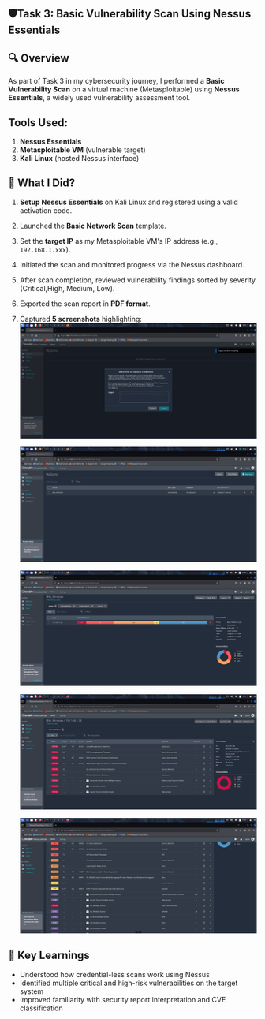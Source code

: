 ## 🛡️Task 3: Basic Vulnerability Scan Using Nessus Essentials

## 🔍 Overview
As part of Task 3 in my cybersecurity journey, I performed a **Basic Vulnerability Scan** on a virtual machine (Metasploitable) using **Nessus Essentials**, a widely used vulnerability assessment tool.

## Tools Used:
1) **Nessus Essentials**
2) **Metasploitable VM** (vulnerable target)
3) **Kali Linux** (hosted Nessus interface)

## 📝 What I Did?

1. **Setup Nessus Essentials** on Kali Linux and registered using a valid activation code.
2. Launched the **Basic Network Scan** template.
3. Set the **target IP** as my Metasploitable VM's IP address (e.g., `192.168.1.xxx`).
4. Initiated the scan and monitored progress via the Nessus dashboard.
5. After scan completion, reviewed vulnerability findings sorted by severity (Critical,High, Medium, Low).
6. Exported the scan report in **PDF format**.
7. Captured **5 screenshots** highlighting:
   ![Screenshot](Nessus_PopUp.png)

   ![Screenshot](Nessus_Scan_Success.png)

   ![Screenshot](Nessus_Vulnerabilites.png)

   ![Screenshot](Nessus_Critical_issues.png)

   ![Screenshot](Nessus_Mixed_issues.png)
   
## 🧠 Key Learnings
- Understood how credential-less scans work using Nessus
- Identified multiple critical and high-risk vulnerabilities on the target system
- Improved familiarity with security report interpretation and CVE classification
